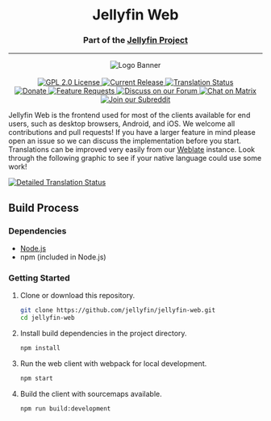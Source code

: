 <h1 align="center">Jellyfin Web</h1>
<h3 align="center">Part of the <a href="https://jellyfin.org">Jellyfin Project</a></h3>

---

<p align="center">
<img alt="Logo Banner" src="https://raw.githubusercontent.com/jellyfin/jellyfin-ux/master/branding/SVG/banner-logo-solid.svg?sanitize=true"/>
<br/>
<br/>
<a href="https://github.com/jellyfin/jellyfin-web">
<img alt="GPL 2.0 License" src="https://img.shields.io/github/license/jellyfin/jellyfin-web.svg"/>
</a>
<a href="https://github.com/jellyfin/jellyfin-web/releases">
<img alt="Current Release" src="https://img.shields.io/github/release/jellyfin/jellyfin-web.svg"/>
</a>
<a href="https://translate.jellyfin.org/projects/jellyfin/jellyfin-web/?utm_source=widget">
<img src="https://translate.jellyfin.org/widgets/jellyfin/-/jellyfin-web/svg-badge.svg" alt="Translation Status"/>
</a>
<br/>
<a href="https://opencollective.com/jellyfin">
<img alt="Donate" src="https://img.shields.io/opencollective/all/jellyfin.svg?label=backers"/>
</a>
<a href="https://features.jellyfin.org">
<img alt="Feature Requests" src="https://img.shields.io/badge/fider-vote%20on%20features-success.svg"/>
</a>
<a href="https://forum.jellyfin.org">
<img alt="Discuss on our Forum" src="https://img.shields.io/discourse/https/forum.jellyfin.org/users.svg"/>
</a>
<a href="https://matrix.to/#/+jellyfin:matrix.org">
<img alt="Chat on Matrix" src="https://img.shields.io/matrix/jellyfin:matrix.org.svg?logo=matrix"/>
</a>
<a href="https://www.reddit.com/r/jellyfin">
<img alt="Join our Subreddit" src="https://img.shields.io/badge/reddit-r%2Fjellyfin-%23FF5700.svg"/>
</a>
</p>

Jellyfin Web is the frontend used for most of the clients available for end users, such as desktop browsers, Android, and iOS. We welcome all contributions and pull requests! If you have a larger feature in mind please open an issue so we can discuss the implementation before you start. Translations can be improved very easily from our <a href="https://translate.jellyfin.org/projects/jellyfin/jellyfin-web">Weblate</a> instance. Look through the following graphic to see if your native language could use some work!

<a href="https://translate.jellyfin.org/engage/jellyfin/?utm_source=widget">
<img src="https://translate.jellyfin.org/widgets/jellyfin/-/jellyfin-web/multi-auto.svg" alt="Detailed Translation Status"/>
</a>

## Build Process

### Dependencies

- [Node.js](https://nodejs.org/en/download)
- npm (included in Node.js)

### Getting Started

1. Clone or download this repository.

   ```sh
   git clone https://github.com/jellyfin/jellyfin-web.git
   cd jellyfin-web
   ```

2. Install build dependencies in the project directory.

   ```sh
   npm install
   ```

3. Run the web client with webpack for local development.

   ```sh
   npm start
   ```

4. Build the client with sourcemaps available.

   ```sh
   npm run build:development
   ```
